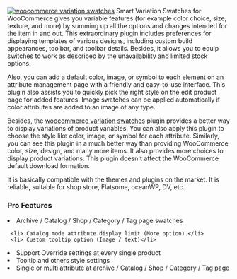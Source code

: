 <a href="https://athemeart.com/downloads/smart-variation-swatches-woocommerce-pro/" target="_blank"><img src="https://athemeart.com/wp-content/uploads/edd/2020/07/banner-772x250-1.png" alt="woocommerce variation swatches"></a>
Smart Variation Swatches for WooCommerce gives you variable features (for example color choice, size, texture, and more) by summing up all the options and changes intended for the item in and out. This extraordinary plugin includes preferences for displaying templates of various designs, including custom build appearances, toolbar, and toolbar details. Besides, it allows you to equip switches to work as described by the unavailability and limited stock options.

Also, you can add a default color, image, or symbol to each element on an attribute management page with a friendly and easy-to-use interface. This plugin also assists you to quickly pick the right style on the edit product page for added features. Image swatches can be applied automatically if color attributes are added to an image of any type.

Besides, the <a href="https://athemeart.com/downloads/smart-variation-swatches-woocommerce-pro/" target="_blank" >woocommerce variation swatches</a> plugin provides a better way to display variations of product variables. You can also apply this plugin to choose the style like color, image, or symbol for each attribute. Similarly, you can see this plugin in a much better way than providing WooCommerce color, size, design, and many more items. It also provides more choices to display product variations. This plugin doesn't affect the WooCommerce default download formation.



It is basically compatible with the themes and plugins on the market. It is reliable, suitable for shop store, Flatsome, oceanWP, DV, etc.

<h3>Pro Features</h3>

   <li> Archive / Catalog / Shop / Category / Tag page swatches</li>
   
     <li> Catalog mode attribute display limit (More option).</li>
     <li> Custom tooltip option (Image / text)</li>
   <li>  Support Override settings at every single product</li>
    <li> Tooltip and others style settings</li>
   <li>  Single or multi attribute at archive / Catalog / Shop / Category / Tag page</li>
